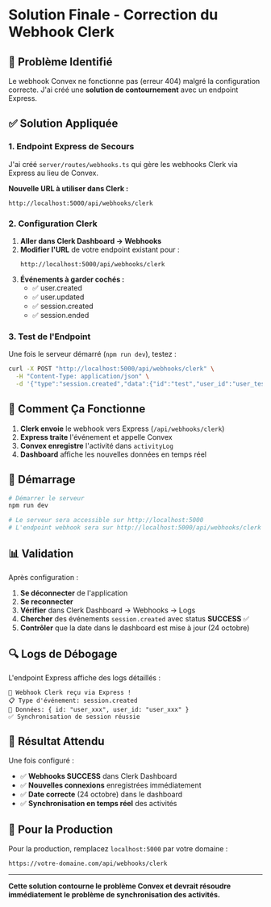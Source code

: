 # Solution Finale - Correction du Webhook Clerk

## 🎯 Problème Identifié

Le webhook Convex ne fonctionne pas (erreur 404) malgré la configuration correcte. J'ai créé une **solution de contournement** avec un endpoint Express.

## ✅ Solution Appliquée

### 1. Endpoint Express de Secours

J'ai créé `server/routes/webhooks.ts` qui gère les webhooks Clerk via Express au lieu de Convex.

**Nouvelle URL à utiliser dans Clerk :**

```
http://localhost:5000/api/webhooks/clerk
```

### 2. Configuration Clerk

1. **Aller dans Clerk Dashboard → Webhooks**
2. **Modifier l'URL** de votre endpoint existant pour :
   ```
   http://localhost:5000/api/webhooks/clerk
   ```
3. **Événements à garder cochés :**
   - ✅ user.created
   - ✅ user.updated
   - ✅ session.created
   - ✅ session.ended

### 3. Test de l'Endpoint

Une fois le serveur démarré (`npm run dev`), testez :

```bash
curl -X POST "http://localhost:5000/api/webhooks/clerk" \
  -H "Content-Type: application/json" \
  -d '{"type":"session.created","data":{"id":"test","user_id":"user_test"}}'
```

## 🔧 Comment Ça Fonctionne

1. **Clerk envoie** le webhook vers Express (`/api/webhooks/clerk`)
2. **Express traite** l'événement et appelle Convex
3. **Convex enregistre** l'activité dans `activityLog`
4. **Dashboard** affiche les nouvelles données en temps réel

## 🚀 Démarrage

```bash
# Démarrer le serveur
npm run dev

# Le serveur sera accessible sur http://localhost:5000
# L'endpoint webhook sera sur http://localhost:5000/api/webhooks/clerk
```

## 📊 Validation

Après configuration :

1. **Se déconnecter** de l'application
2. **Se reconnecter**
3. **Vérifier** dans Clerk Dashboard → Webhooks → Logs
4. **Chercher** des événements `session.created` avec status **SUCCESS** ✅
5. **Contrôler** que la date dans le dashboard est mise à jour (24 octobre)

## 🔍 Logs de Débogage

L'endpoint Express affiche des logs détaillés :

```
🔔 Webhook Clerk reçu via Express !
📋 Type d'événement: session.created
👤 Données: { id: "user_xxx", user_id: "user_xxx" }
✅ Synchronisation de session réussie
```

## 🎯 Résultat Attendu

Une fois configuré :

- ✅ **Webhooks SUCCESS** dans Clerk Dashboard
- ✅ **Nouvelles connexions** enregistrées immédiatement
- ✅ **Date correcte** (24 octobre) dans le dashboard
- ✅ **Synchronisation en temps réel** des activités

## 🚨 Pour la Production

Pour la production, remplacez `localhost:5000` par votre domaine :

```
https://votre-domaine.com/api/webhooks/clerk
```

---

**Cette solution contourne le problème Convex et devrait résoudre immédiatement le problème de synchronisation des activités.**
